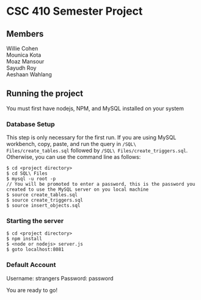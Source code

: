 # CSC 410 Semester Project

## Members

Willie Cohen  
Mounica Kota  
Moaz Mansour  
Sayudh Roy  
Aeshaan Wahlang  

## Running the project

You must first have nodejs, NPM, and MySQL installed on your system  

### Database Setup

This step is only necessary for the first run.  If you are using MySQL workbench, copy, paste, and run the query in `/SQL\ Files/create_tables.sql` followed by `/SQL\ Files/create_triggers.sql`.  Otherwise, you can use the command line as follows:

```
$ cd <project directory>
$ cd SQL\ Files
$ mysql -u root -p
// You will be promoted to enter a password, this is the password you created to use the MySQL server on you local machine
$ source create_tables.sql
$ source create_triggers.sql
$ source insert_objects.sql
```

### Starting the server

```
$ cd <project directory>  
$ npm install  
$ <node or nodejs> server.js   
$ goto localhost:8081
```
### Default Account

Username: strangers 
Password: password  

You are ready to go!
